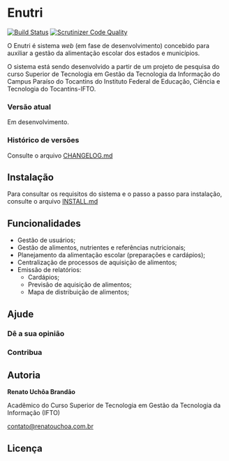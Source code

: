 # Enutri

[![Build Status](https://scrutinizer-ci.com/g/renatouchoa/enutri/badges/build.png?b=master)](https://scrutinizer-ci.com/g/renatouchoa/enutri/build-status/master)
[![Scrutinizer Code Quality](https://scrutinizer-ci.com/g/renatouchoa/enutri/badges/quality-score.png?b=master)](https://scrutinizer-ci.com/g/renatouchoa/enutri/?branch=master)

O Enutri é sistema *web* (em fase de desenvolvimento) concebido para auxiliar a gestão da alimentação escolar dos estados e municípios.

O sistema está sendo desenvolvido a partir de um projeto de pesquisa do curso Superior de Tecnologia em Gestão da Tecnologia da Informação do Campus Paraíso do Tocantins do Instituto Federal de Educação, Ciência e Tecnologia do Tocantins-IFTO.

### Versão atual

Em desenvolvimento.

### Histórico de versões

Consulte o arquivo [CHANGELOG.md](CHANGELOG.md)

## Instalação

Para consultar os requisitos do sistema e o passo a passo para instalação, consulte o arquivo [INSTALL.md](INSTALL.md)

## Funcionalidades

* Gestão de usuários;
* Gestão de alimentos, nutrientes e referências nutricionais;
* Planejamento da alimentação escolar (preparações e cardápios);
* Centralização de processos de aquisição de alimentos;
* Emissão de relatórios:
    * Cardápios;
    * Previsão de aquisição de alimentos;
    * Mapa de distribuição de alimentos;

## Ajude

### Dê a sua opinião

### Contribua

## Autoria

**Renato Uchôa Brandão**

Acadêmico do Curso Superior de Tecnologia em Gestão da Tecnologia da Informação (IFTO)

[contato@renatouchoa.com.br](mailto:contato@renatouchoa.com.br)

## Licença
